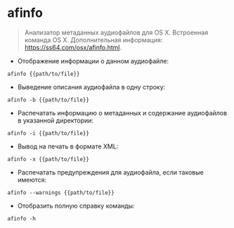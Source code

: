 # afinfo

> Анализатор метаданных аудиофайлов для OS X.
> Встроенная команда OS X.
> Дополнительная информация: <https://ss64.com/osx/afinfo.html>.

- Отображение информации о данном аудиофайле:

`afinfo {{path/to/file}}`

- Выведение описания аудиофайла в одну строку:

`afinfo -b {{path/to/file}}`

- Распечатать информацию о метаданных и содержание аудиофайлов в указанной директории:

`afinfo -i {{path/to/file}}`

- Вывод на печать в формате XML:

`afinfo -x {{path/to/file}}`

- Распечатать предупреждения для аудиофайла, если таковые имеются:

`afinfo --warnings {{path/to/file}}`

- Отобразить полную справку команды:

`afinfo -h`
